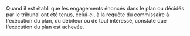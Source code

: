   
 Quand il est établi que les engagements énoncés dans le plan ou décidés par le tribunal ont été tenus, celui-ci, à la requête du commissaire à l'exécution du plan, du débiteur ou de tout intéressé, constate que l'exécution du plan est achevée.  

  
